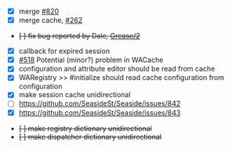 - [x] merge [#820](https://github.com/SeasideSt/Seaside/issues/820)
- [x] merge cache, [#262](https://github.com/SeasideSt/Seaside/issues/262)
- ~~[ ] fix bug reported by Dale, [Grease/2](https://github.com/SeasideSt/Grease/issues/2)~~
- [x] callback for expired session
- [X] [#518](https://github.com/SeasideSt/Seaside/issues/518) Potential (minor?) problem in WACache
- [X] configuration and attribute editor should be read from cache
- [x] WARegistry >> #initialize should read cache configuration from configuration
- [x] make session cache unidirectional
- [ ] https://github.com/SeasideSt/Seaside/issues/842
- [x] https://github.com/SeasideSt/Seaside/issues/843
- ~~[ ] make registry dictionary unidirectional~~
- ~~[ ] make dispatcher dictionary unidirectional~~